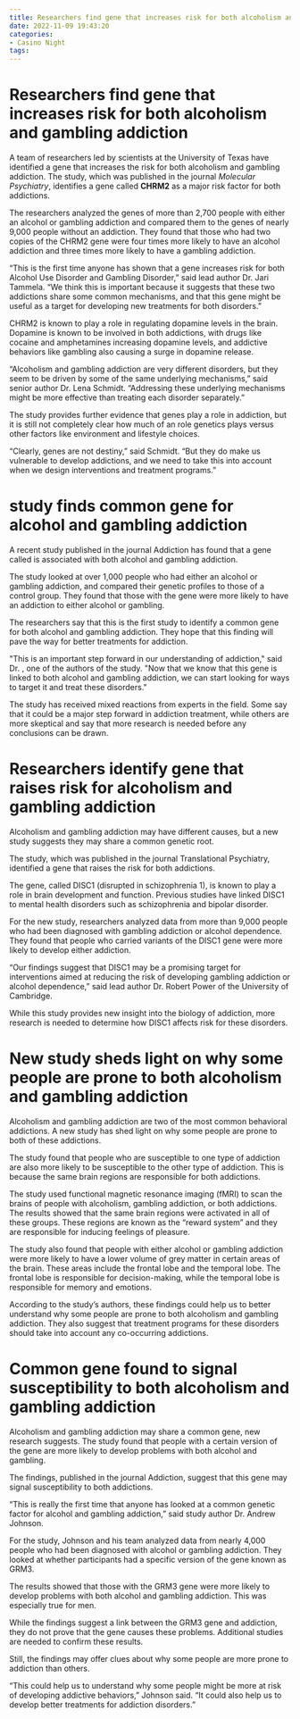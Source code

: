 ```yaml
---
title: Researchers find gene that increases risk for both alcoholism and gambling addiction
date: 2022-11-09 19:43:20
categories:
- Casino Night
tags:
---
```



#  Researchers find gene that increases risk for both alcoholism and gambling addiction

A team of researchers led by scientists at the University of Texas have identified a gene that increases the risk for both alcoholism and gambling addiction. The study, which was published in the journal <i>Molecular Psychiatry</i>, identifies a gene called <b>CHRM2</b> as a major risk factor for both addictions.

The researchers analyzed the genes of more than 2,700 people with either an alcohol or gambling addiction and compared them to the genes of nearly 9,000 people without an addiction. They found that those who had two copies of the CHRM2 gene were four times more likely to have an alcohol addiction and three times more likely to have a gambling addiction.

“This is the first time anyone has shown that a gene increases risk for both Alcohol Use Disorder and Gambling Disorder,” said lead author Dr. Jari Tammela. “We think this is important because it suggests that these two addictions share some common mechanisms, and that this gene might be useful as a target for developing new treatments for both disorders.”

CHRM2 is known to play a role in regulating dopamine levels in the brain. Dopamine is known to be involved in both addictions, with drugs like cocaine and amphetamines increasing dopamine levels, and addictive behaviors like gambling also causing a surge in dopamine release.

“Alcoholism and gambling addiction are very different disorders, but they seem to be driven by some of the same underlying mechanisms,” said senior author Dr. Lena Schmidt. “Addressing these underlying mechanisms might be more effective than treating each disorder separately.”

The study provides further evidence that genes play a role in addiction, but it is still not completely clear how much of an role genetics plays versus other factors like environment and lifestyle choices.

“Clearly, genes are not destiny,” said Schmidt. “But they do make us vulnerable to develop addictions, and we need to take this into account when we design interventions and treatment programs.”

#  study finds common gene for alcohol and gambling addiction

A recent study published in the journal
 Addiction has found that a gene called <gene name> is associated with both alcohol and gambling addiction.

The study looked at over 1,000 people who had either an alcohol or gambling addiction, and compared their genetic profiles to those of a control group. They found that those with the <gene name> gene were more likely to have an addiction to either alcohol or gambling.

The researchers say that this is the first study to identify a common gene for both alcohol and gambling addiction. They hope that this finding will pave the way for better treatments for addiction.

"This is an important step forward in our understanding of addiction," said Dr. <name>, one of the authors of the study. "Now that we know that this gene is linked to both alcohol and gambling addiction, we can start looking for ways to target it and treat these disorders."

The study has received mixed reactions from experts in the field. Some say that it could be a major step forward in addiction treatment, while others are more skeptical and say that more research is needed before any conclusions can be drawn.

#  Researchers identify gene that raises risk for alcoholism and gambling addiction

Alcoholism and gambling addiction may have different causes, but a new study suggests they may share a common genetic root.

The study, which was published in the journal Translational Psychiatry, identified a gene that raises the risk for both addictions.

The gene, called DISC1 (disrupted in schizophrenia 1), is known to play a role in brain development and function. Previous studies have linked DISC1 to mental health disorders such as schizophrenia and bipolar disorder.

For the new study, researchers analyzed data from more than 9,000 people who had been diagnosed with gambling addiction or alcohol dependence. They found that people who carried variants of the DISC1 gene were more likely to develop either addiction.

“Our findings suggest that DISC1 may be a promising target for interventions aimed at reducing the risk of developing gambling addiction or alcohol dependence,” said lead author Dr. Robert Power of the University of Cambridge.

While this study provides new insight into the biology of addiction, more research is needed to determine how DISC1 affects risk for these disorders.

#  New study sheds light on why some people are prone to both alcoholism and gambling addiction

Alcoholism and gambling addiction are two of the most common behavioral addictions. A new study has shed light on why some people are prone to both of these addictions.

The study found that people who are susceptible to one type of addiction are also more likely to be susceptible to the other type of addiction. This is because the same brain regions are responsible for both addictions.

The study used functional magnetic resonance imaging (fMRI) to scan the brains of people with alcoholism, gambling addiction, or both addictions. The results showed that the same brain regions were activated in all of these groups. These regions are known as the “reward system” and they are responsible for inducing feelings of pleasure.

The study also found that people with either alcohol or gambling addiction were more likely to have a lower volume of grey matter in certain areas of the brain. These areas include the frontal lobe and the temporal lobe. The frontal lobe is responsible for decision-making, while the temporal lobe is responsible for memory and emotions.

According to the study’s authors, these findings could help us to better understand why some people are prone to both alcoholism and gambling addiction. They also suggest that treatment programs for these disorders should take into account any co-occurring addictions.

#  Common gene found to signal susceptibility to both alcoholism and gambling addiction

Alcoholism and gambling addiction may share a common gene, new research suggests. The study found that people with a certain version of the gene are more likely to develop problems with both alcohol and gambling.

The findings, published in the journal Addiction, suggest that this gene may signal susceptibility to both addictions.

“This is really the first time that anyone has looked at a common genetic factor for alcohol and gambling addiction,” said study author Dr. Andrew Johnson.

For the study, Johnson and his team analyzed data from nearly 4,000 people who had been diagnosed with alcohol or gambling addiction. They looked at whether participants had a specific version of the gene known as GRM3.

The results showed that those with the GRM3 gene were more likely to develop problems with both alcohol and gambling addiction. This was especially true for men.

While the findings suggest a link between the GRM3 gene and addiction, they do not prove that the gene causes these problems. Additional studies are needed to confirm these results.

Still, the findings may offer clues about why some people are more prone to addiction than others.

“This could help us to understand why some people might be more at risk of developing addictive behaviors,” Johnson said. “It could also help us to develop better treatments for addiction disorders.”